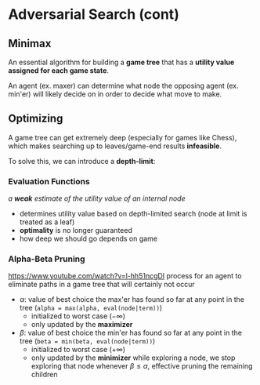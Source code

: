 # Adversarial Search (cont)

## Minimax
An essential algorithm for building a **game tree** that has a **utility value assigned for each game state**.

An agent (ex. maxer) can determine what node the opposing agent (ex. min'er) will likely decide on in order to decide what move to make.
## Optimizing
A game tree can get extremely deep (especially for games like Chess), which makes searching up to leaves/game-end results **infeasible**.

To solve this, we can introduce a **depth-limit**:
### Evaluation Functions
*a **weak** estimate of the utility value of an internal node*
- determines utility value based on depth-limited search (node at limit is treated as a leaf)
- **optimality** is no longer guaranteed
- how deep we should go depends on game 
### **Alpha-Beta Pruning**
https://www.youtube.com/watch?v=l-hh51ncgDI
process for an agent to eliminate paths in a game tree that will certainly not occur
- $\alpha$: value of best choice the max'er has found so far at any point in the tree (`alpha = max(alpha, eval(node|term))`)
	- initialized to worst case ($-\infty$)
	- only updated by the **maximizer**
- $\beta$: value of best choice the min'er has found so far at any point in the tree (`beta = min(beta, eval(node|term))`)
	- initialized to worst case ($+\infty$)
	- only updated by the **minimizer**
while exploring a node, we stop exploring that node whenever $\beta \leq \alpha$, effective pruning the remaining children
 